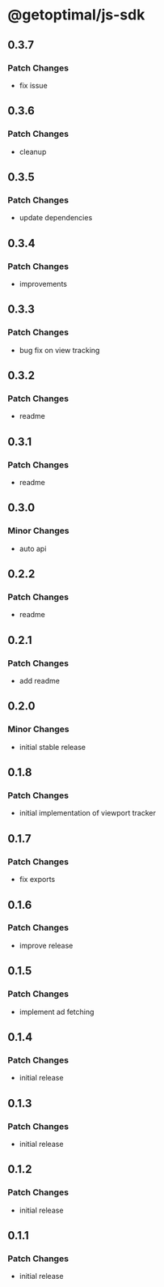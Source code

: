 # @getoptimal/js-sdk

## 0.3.7

### Patch Changes

- fix issue

## 0.3.6

### Patch Changes

- cleanup

## 0.3.5

### Patch Changes

- update dependencies

## 0.3.4

### Patch Changes

- improvements

## 0.3.3

### Patch Changes

- bug fix on view tracking

## 0.3.2

### Patch Changes

- readme

## 0.3.1

### Patch Changes

- readme

## 0.3.0

### Minor Changes

- auto api

## 0.2.2

### Patch Changes

- readme

## 0.2.1

### Patch Changes

- add readme

## 0.2.0

### Minor Changes

- initial stable release

## 0.1.8

### Patch Changes

- initial implementation of viewport tracker

## 0.1.7

### Patch Changes

- fix exports

## 0.1.6

### Patch Changes

- improve release

## 0.1.5

### Patch Changes

- implement ad fetching

## 0.1.4

### Patch Changes

- initial release

## 0.1.3

### Patch Changes

- initial release

## 0.1.2

### Patch Changes

- initial release

## 0.1.1

### Patch Changes

- initial release
